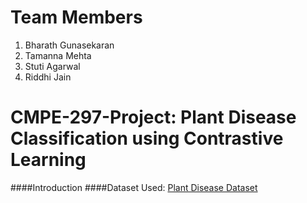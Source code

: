 # Team Members
1. Bharath Gunasekaran
2. Tamanna Mehta
3. Stuti Agarwal
4. Riddhi Jain

# CMPE-297-Project: Plant Disease Classification using Contrastive Learning
####Introduction
####Dataset Used: [Plant Disease Dataset](https://drive.google.com/drive/folders/1Rdhd0ngPeNVQM3ktU1Rp6k905MNgQN4_)
